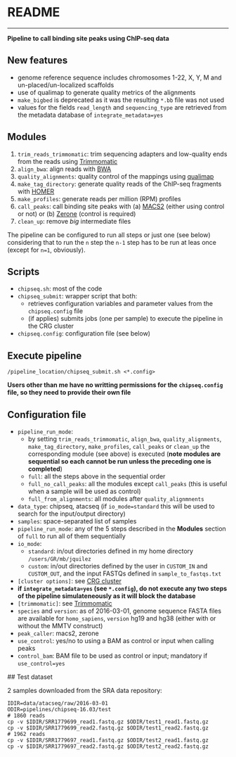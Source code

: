 # README
---------------------------------------------------------------------------------------------------

**Pipeline to call binding site peaks using ChIP-seq data**

## New features
- genome reference sequence includes chromosomes 1-22, X, Y, M and un-placed/un-localized scaffolds 
- use of qualimap to generate quality metrics of the alignments
- `make_bigbed` is deprecated as it was the resulting `*.bb` file was not used
- values for the fields `read_length` and `sequencing_type` are retrieved from the metadata database of `integrate_metadata=yes`


## Modules
1. `trim_reads_trimmomatic`: trim sequencing adapters and low-quality ends from the reads using [Trimmomatic](http://www.usadellab.org/cms/?page=trimmomatic)
2. `align_bwa`: align reads with [BWA](http://bio-bwa.sourceforge.net/bwa.shtml)
3. `quality_alignments`: quality control of the mappings using [qualimap](http://qualimap.bioinfo.cipf.es/)
4. `make_tag_directory`: generate quality reads of the ChIP-seq fragments with [HOMER](http://homer.salk.edu/homer/)
5. `make_profiles`: generate reads per million (RPM) profiles
6. `call_peaks`: call binding site peaks with (a) [MACS2](https://github.com/taoliu/MACS) (either using control or not) or (b) [Zerone](https://github.com/gui11aume/zerone) (control is required)
7. `clean_up`: remove *big* intermediate files

The pipeline can be configured to run all steps or just one (see below) considering that to run the `n` step the `n-1` step has to be run at leas once (except for `n=1`, obviously).


## Scripts

- `chipseq.sh`: most of the code
- `chipseq_submit`: wrapper script that both:
	- retrieves configuration variables and parameter values from the `chipseq.config` file
	- (if applies) submits jobs (one per sample) to execute the pipeline in the CRG cluster
- `chipseq.config`: configuration file (see below)


## Execute pipeline

```
/pipeline_location/chipseq_submit.sh <*.config>
```

**Users other than me have no writting permissions for the `chipseq.config` file, so they need to provide their own file**


## Configuration file

- `pipeline_run_mode`:
	- by setting `trim_reads_trimmomatic`, `align_bwa`, `quality_alignments`, `make_tag_directory`, `make_profiles`, `call_peaks` or `clean_up` the corresponding module (see above) is executed (**note modules are sequential so each cannot be run unless the preceding one is completed**) 
	- `full`: all the steps above in the sequential order
	- `full_no_call_peaks`: all the modules except `call_peaks` (this is useful when a sample will be used as control)
	- `full_from_alignments`: all modules after `quality_alignmnents`
- `data_type`: chipseq, atacseq (if `io_mode=standard` this will be used to search for the input/output directory)
- `samples`: space-separated list of samples
- `pipeline_run_mode`: any of the 5 steps described in the **Modules** section of `full` to run all of them sequentially
- `io_mode`:
	- `standard`: in/out directories defined in my home directory `/users/GR/mb/jquilez`
	- `custom`:	in/out directories defined by the user in `CUSTOM_IN` and `CUSTOM_OUT`, and the input FASTQs defined in `sample_to_fastqs.txt`
- `[cluster options]`: see [CRG cluster](http://www.linux.crg.es/index.php/Main_Page)
- **if `integrate_metadata=yes` (see `*.config`), do not execute any two steps of the pipeline simulateneously as it will block the database**
- `[trimmomatic]`: see [Trimmomatic](http://www.usadellab.org/cms/?page=trimmomatic)
- `species` and `version`: as of 2016-03-01, genome sequence FASTA files are available for `homo_sapiens`, `version` hg19 and hg38 (either with or without the MMTV construct)
- `peak_caller`: macs2, zerone
- `use_control`: yes/no to using a BAM as control or input when calling peaks
- `control_bam`: BAM file to be used as control or input; mandatory if `use_control=yes`


## Test dataset

2 samples downloaded from the SRA data repository:
```
IDIR=data/atacseq/raw/2016-03-01
ODIR=pipelines/chipseq-16.03/test
# 1860 reads
cp -v $IDIR/SRR1779699_read1.fastq.gz $ODIR/test1_read1.fastq.gz
cp -v $IDIR/SRR1779699_read2.fastq.gz $ODIR/test1_read2.fastq.gz
# 1962 reads
cp -v $IDIR/SRR1779697_read1.fastq.gz $ODIR/test2_read1.fastq.gz
cp -v $IDIR/SRR1779697_read2.fastq.gz $ODIR/test2_read2.fastq.gz
```
